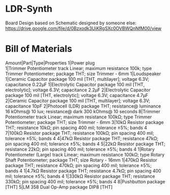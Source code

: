 # LDR-Synth
Board Design based on Schematic designed by someone else:
https://drive.google.com/file/d/0Bzxodk3UiKRgSXc0OVBWQnNfM00/view

# Bill of Materials
Amount|Part|Type|Properties
1|Power plug 	
1|Trimmer Potentiometer 	track Linear; maximum resistance 100k; type Trimmer Potentiometer; package THT; size Trimmer - 6mm
1|Loudspeaker 	
1|Ceramic Capacitor 	package 100 mil [THT, multilayer]; voltage 6.3V; capacitance 0.22µF
1|Electrolytic Capacitor 	package 100 mil [THT, electrolytic]; voltage 6.3V; capacitance 2.2µF
2|Electrolytic Capacitor 	package 100 mil [THT, electrolytic]; voltage 6.3V; capacitance 4.7µF
2|Ceramic Capacitor 	package 100 mil [THT, multilayer]; voltage 6.3V; capacitance 10pF
2|Photocell (LDR) 	package THT; resistance@ luminance 16 kOhms@ 10 lux; resistance@ dark 300 kOhms@ 10 seconds
8|Trimmer Potentiometer 	track Linear; maximum resistance 100kΩ; type Trimmer Potentiometer; package THT; size Trimmer - 6mm
3|10kΩ Resistor 	package THT; resistance 10kΩ; pin spacing 400 mil; tolerance ±5%; bands 4
7|100kΩ Resistor 	package THT; resistance 100kΩ; pin spacing 400 mil; tolerance ±5%; bands 4
4|47kΩ Resistor 	package THT; resistance 47kΩ; pin spacing 400 mil; tolerance ±5%; bands 4
5|22kΩ Resistor 	package THT; resistance 22kΩ; pin spacing 400 mil; tolerance ±5%; bands 4
1|Rotary Potentiometer (Large) 	track Linear; maximum resistance 100kΩ; type Rotary Shaft Potentiometer; package THT; size Rotary - 16mm
1|470kΩ Resistor 	package THT; resistance 470kΩ; pin spacing 400 mil; tolerance ±5%; bands 4
1|4.7kΩ Resistor 	package THT; resistance 4.7kΩ; pin spacing 400 mil; tolerance ±5%; bands 4
1|330kΩ Resistor 	package THT; resistance 330kΩ; pin spacing 400 mil; tolerance ±5%; bands 4
8|Pushbutton 	package [THT]
5|LM 358 Dual Op-Amp 	package DIP8 [THT]
